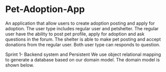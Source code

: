 # Pet-Adoption-App

An application that allow users to create adoption posting and apply for adoption. The user type includes regular user and petshelter. The regular user have the ability to post pet profile, apply for adoption and ask questions in the forum. The shelter is able to make pet posting and accept donations from the regular user. Both user type can responds to question.

Sprint 1- Backend system and Persistent
We use object relational mapping to generate a database based on our domain model. The domain model is shown below.  

